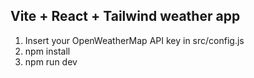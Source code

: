 Vite + React + Tailwind weather app
-----------------------------------
1. Insert your OpenWeatherMap API key in src/config.js
2. npm install
3. npm run dev
